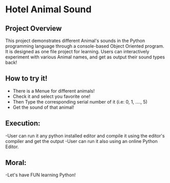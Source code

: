 # Hotel Animal Sound

## Project Overview

This project demonstrates different Animal's sounds in the Python programming language through a console-based Object Oriented program. It is designed as one file project for learning. Users can interactively experiment with various Animal names, and get as output their sound types back!

## How to try it!
- There is a Menue for different animals!
- Check it and select you favorite one!
- Then Type the corresponding serial number of it  (i.e: 0, 1, ...., 5)
- Get the sound of that animal!

## Execution:
-User can run it any python installed editor and compile it using the editor's compiler and get the output
-User can run it also using an online Python Editor.

## Moral:
-Let's have FUN learning Python!
